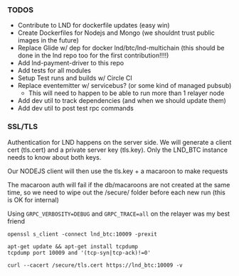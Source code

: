 ### TODOS

- Contribute to LND for dockerfile updates (easy win)
- Create Dockerfiles for Nodejs and Mongo (we shouldnt trust public images in the future)
- Replace Glide w/ dep for docker lnd/btc/lnd-multichain (this should be done in the lnd repo too for the first contribution!!!!)
- Add lnd-payment-driver to this repo
- Add tests for all modules
- Setup Test runs and builds w/ Circle CI
- Replace eventemitter w/ servicebus? (or some kind of managed pubsub)
  - This will need to happen to be able to run more than 1 relayer node
- Add dev util to track dependencies (and when we should update them)
- Add dev util to post test rpc commands

### SSL/TLS

Authentication for LND happens on the server side. We will generate a client cert (tls.cert) and a private server key (tls.key). Only the LND_BTC instance needs to know about both keys.

Our NODEJS client will then use the tls.key + a macaroon to make requests

The macaroon auth will fail if the db/macaroons are not created at the same time, so we need to wipe out the /secure/ folder before each new run (this is OK for internal)

Using `GRPC_VERBOSITY=DEBUG` and `GRPC_TRACE=all` on the relayer was my best friend

```
openssl s_client -connect lnd_btc:10009 -prexit

apt-get update && apt-get install tcpdump
tcpdump port 10009 and '(tcp-syn|tcp-ack)!=0'

curl --cacert /secure/tls.cert https://lnd_btc:10009 -v
```
